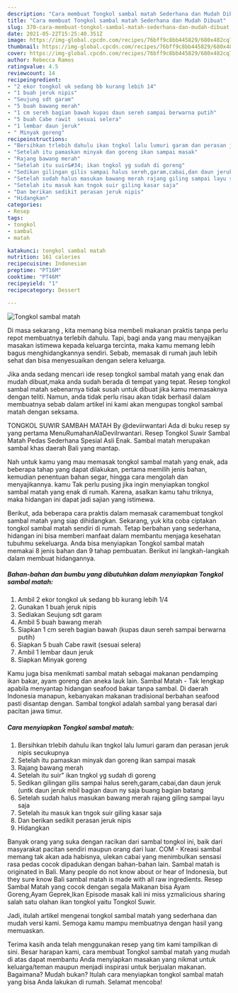 ```yaml
---
description: "Cara membuat Tongkol sambal matah Sederhana dan Mudah Dibuat"
title: "Cara membuat Tongkol sambal matah Sederhana dan Mudah Dibuat"
slug: 370-cara-membuat-tongkol-sambal-matah-sederhana-dan-mudah-dibuat
date: 2021-05-22T15:25:40.351Z
image: https://img-global.cpcdn.com/recipes/76bff9c8bb445829/680x482cq70/tongkol-sambal-matah-foto-resep-utama.jpg
thumbnail: https://img-global.cpcdn.com/recipes/76bff9c8bb445829/680x482cq70/tongkol-sambal-matah-foto-resep-utama.jpg
cover: https://img-global.cpcdn.com/recipes/76bff9c8bb445829/680x482cq70/tongkol-sambal-matah-foto-resep-utama.jpg
author: Rebecca Ramos
ratingvalue: 4.5
reviewcount: 14
recipeingredient:
- "2 ekor tongkol uk sedang bb kurang lebih 14"
- "1 buah jeruk nipis"
- "Seujung sdt garam"
- "5 buah bawang merah"
- "1 cm sereh bagian bawah kupas daun sereh sampai berwarna putih"
- "5 buah Cabe rawit  sesuai selera"
- "1 lembar daun jeruk"
- " Minyak goreng"
recipeinstructions:
- "Bersihkan trlebih dahulu ikan tngkol lalu lumuri garam dan perasan jeruk nipis secukupnya"
- "Setelah itu pamaskan minyak dan goreng ikan sampai masak"
- "Rajang bawang merah"
- "Setelah itu suir&#34; ikan tngkol yg sudah di goreng"
- "Sedikan gilingan gilis sampai halus sereh,garam,cabai,dan daun jeruk (untk daun jeruk mbil bagian daun ny saja buang bagian batang"
- "Setelah sudah halus masukan bawang merah rajang giling sampai layu saja"
- "Setelah itu masuk kan tngok suir giling kasar saja"
- "Dan berikan sedikit perasan jeruk nipis"
- "Hidangkan"
categories:
- Resep
tags:
- tongkol
- sambal
- matah

katakunci: tongkol sambal matah 
nutrition: 161 calories
recipecuisine: Indonesian
preptime: "PT16M"
cooktime: "PT46M"
recipeyield: "1"
recipecategory: Dessert

---
```



![Tongkol sambal matah](https://img-global.cpcdn.com/recipes/76bff9c8bb445829/680x482cq70/tongkol-sambal-matah-foto-resep-utama.jpg)

Di masa  sekarang , kita memang bisa membeli makanan praktis tanpa perlu repot membuatnya terlebih dahulu. Tapi, bagi anda yang mau menyajikan masakan istimewa kepada keluarga tercinta, maka kamu memang lebih bagus menghidangkannya sendiri. Sebab, memasak di rumah jauh lebih sehat dan bisa menyesuaikan dengan selera keluarga.

Jika anda sedang mencari ide resep tongkol sambal matah yang enak dan mudah dibuat,maka anda sudah berada di tempat yang tepat. Resep tongkol sambal matah  sebenarnya tidak susah untuk dibuat jika kamu memasaknya dengan teliti. Namun, anda tidak perlu risau akan tidak berhasil dalam membuatnya 
sebab dalam artikel ini kami akan mengupas tongkol sambal matah dengan seksama.  

TONGKOL SUWIR SAMBAH MATAH By @deviirwantari Ada di buku resep sy yang pertama MenuRumahanAlaDeviIrwantari. Resep Tongkol Suwir Sambal Matah Pedas Sederhana Spesial Asli Enak. Sambal matah merupakan sambal khas daerah Bali yang mantap.

Nah untuk kamu yang mau memasak tongkol sambal matah yang enak, ada beberapa tahap yang dapat dilakukan, pertama memilih jenis bahan, kemudian penentuan bahan segar, hingga cara mengolah dan menyajikannya. kamu Tak perlu pusing jika ingin menyiapkan tongkol sambal matah yang enak di rumah. Karena, asalkan kamu  tahu triknya, maka hidangan ini dapat jadi sajian yang istimewa.

Berikut, ada beberapa cara praktis  dalam memasak caramembuat tongkol sambal matah yang siap dihidangkan. Sekarang, yuk kita coba ciptakan tongkol sambal matah sendiri di rumah. Tetap berbahan yang sederhana, hidangan ini bisa memberi manfaat dalam membantu menjaga kesehatan tubuhmu sekeluarga. Anda bisa menyiapkan Tongkol sambal matah memakai 8 jenis bahan dan 9 tahap pembuatan. Berikut ini langkah-langkah dalam membuat hidangannya.

<!--inarticleads1-->

##### Bahan-bahan dan bumbu yang dibutuhkan dalam menyiapkan Tongkol sambal matah:

1. Ambil 2 ekor tongkol uk sedang bb kurang lebih 1/4
1. Gunakan 1 buah jeruk nipis
1. Sediakan Seujung sdt garam
1. Ambil 5 buah bawang merah
1. Siapkan 1 cm sereh bagian bawah (kupas daun sereh sampai berwarna putih)
1. Siapkan 5 buah Cabe rawit  (sesuai selera)
1. Ambil 1 lembar daun jeruk
1. Siapkan  Minyak goreng


Kamu juga bisa menikmati sambal matah sebagai makanan pendamping ikan bakar, ayam goreng dan aneka lauk lain. Sambal Matah - Tak lengkap apabila menyantap hidangan seafood bakar tanpa sambal. Di daerah Indonesia manapun, kebanyakan makanan tradisional berbahan seafood pasti disantap dengan. Sambal tongkol adalah sambal yang berasal dari pacitan jawa timur. 

<!--inarticleads2-->

##### Cara menyiapkan Tongkol sambal matah:

1. Bersihkan trlebih dahulu ikan tngkol lalu lumuri garam dan perasan jeruk nipis secukupnya
1. Setelah itu pamaskan minyak dan goreng ikan sampai masak
1. Rajang bawang merah
1. Setelah itu suir&#34; ikan tngkol yg sudah di goreng
1. Sedikan gilingan gilis sampai halus sereh,garam,cabai,dan daun jeruk (untk daun jeruk mbil bagian daun ny saja buang bagian batang
1. Setelah sudah halus masukan bawang merah rajang giling sampai layu saja
1. Setelah itu masuk kan tngok suir giling kasar saja
1. Dan berikan sedikit perasan jeruk nipis
1. Hidangkan


Banyak orang yang suka dengan racikan dari sambal tongkol ini, baik dari masyarakat pacitan sendiri maupun orang dari luar. COM - Kreasi sambal memang tak akan ada habisnya, ulekan cabai yang menimbulkan sensasi rasa pedas cocok dipadukan dengan bahan-bahan lain. Sambal matah is originated in Bali. Many people do not know about or hear of Indonesia, but they sure know Bali sambal matah is made with all raw ingredients. Resep Sambal Matah yang cocok dengan segala Makanan bisa Ayam Goreng,Ayam Geprek,Ikan Episode masak kali ini miss yzmalicious sharing salah satu olahan ikan tongkol yaitu Tongkol Suwir. 

Jadi, itulah artikel mengenai  tongkol sambal matah  yang sederhana dan mudah versi kami. Semoga kamu mampu membuatnya dengan hasil yang memuaskan. 

Terima kasih anda telah menggunakan resep yang tim kami tampilkan di sini. Besar harapan kami, cara membuat  Tongkol sambal matah yang mudah di atas dapat membantu Anda menyiapkan masakan yang nikmat untuk keluarga/teman maupun menjadi inspirasi untuk berjualan makanan. Bagaimana? Mudah bukan? Itulah cara menyiapkan tongkol sambal matah yang bisa Anda lakukan di rumah. Selamat mencoba!

